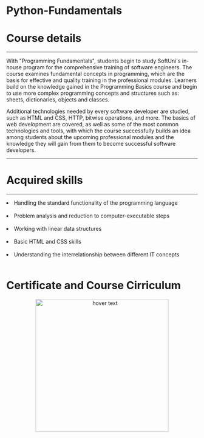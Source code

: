 # Python-Fundamentals
<h1>Course details</h1>
<hr>
With "Programming Fundamentals", students begin to study SoftUni's in-house program for the comprehensive training of software engineers. The course examines fundamental concepts in programming, which are the basis for effective and quality training in the professional modules. Learners build on the knowledge gained in the Programming Basics course and begin to use more complex programming concepts and structures such as: sheets, dictionaries, objects and classes.

Additional technologies needed by every software developer are studied, such as HTML and CSS, HTTP, bitwise operations, and more. The basics of web development are covered, as well as some of the most common technologies and tools, with which the course successfully builds an idea among students about the upcoming professional modules and the knowledge they will gain from them to become successful software developers.
<hr>
<h1>Acquired skills</h1>
<hr>
<li>Handling the standard functionality of the programming language</li><br>
<li>Problem analysis and reduction to computer-executable steps</li><br>
<li>Working with linear data structures</li><br>
<li>Basic HTML and CSS skills</li><br>
<li>Understanding the interrelationship between different IT concepts</li><br>

<h1>Certificate and Course Cirriculum</h1>
<p align="center">
  <img src="C:\Users\PC\Downloads\Programming Basics - September 2022 - Certificate (1).jpeg" width="350" title="hover text">
</p>
